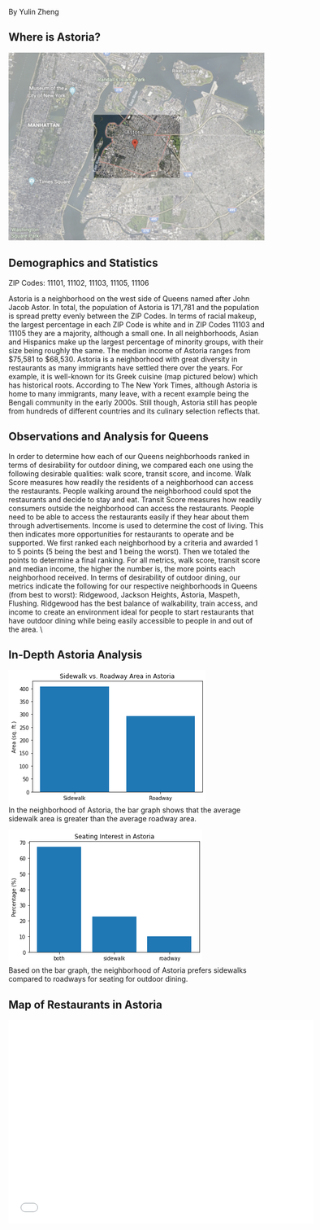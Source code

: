 By Yulin Zheng

## Where is Astoria?

![alt text](highlighted_image.png)

## Demographics and Statistics

ZIP Codes: 11101, 11102, 11103, 11105, 11106

Astoria is a neighborhood on the west side of Queens named after John Jacob Astor. In total, the population of Astoria is 171,781 and the population is spread pretty evenly between the ZIP Codes. In terms of racial makeup, the largest percentage in each ZIP Code is white and in ZIP Codes 11103 and 11105 they are a majority, although a small one. In all neighborhoods, Asian and Hispanics make up the largest percentage of minority groups, with their size being roughly the same. The median income of Astoria ranges from $75,581 to $68,530. 
Astoria is a neighborhood with great diversity in restaurants as many immigrants have settled there over the years. For example, it is well-known for its Greek cuisine (map pictured below) which has historical roots. According to The New York Times, although Astoria is home to many immigrants, many leave, with a recent example being the Bengali community in the early 2000s. Still though, Astoria still has people from hundreds of different countries and its culinary selection reflects that.

## Observations and Analysis for Queens

In order to determine how each of our Queens neighborhoods ranked in terms of desirability for outdoor dining, we compared each one using the following desirable qualities: walk score, transit score, and income. Walk Score measures how readily the residents of a neighborhood can access the restaurants. People walking around the neighborhood could spot the restaurants and decide to stay and eat. Transit Score measures how readily consumers outside the neighborhood can access the restaurants. People need to be able to access the restaurants easily if they hear about them through advertisements. Income  is used to determine the cost of living. This then indicates more opportunities for restaurants to operate and be supported. We first ranked each neighborhood by a criteria and awarded 1 to 5 points (5 being the best and 1 being the worst). Then we totaled the points to determine a final ranking. For all metrics, walk score, transit score and median income, the higher the number is, the more points each neighborhood received. In terms of desirability of outdoor dining, our metrics indicate the following for our respective neighborhoods in Queens (from best to worst): Ridgewood, Jackson Heights, Astoria, Maspeth, Flushing. Ridgewood has the best balance of walkability, train access, and income to create an environment ideal for people to start restaurants that have outdoor dining while being easily accessible to people in and out of the area.
\

## In-Depth Astoria Analysis

![alt text](sidewalk_roadway.png)
\
In the neighborhood of Astoria, the bar graph shows that the average sidewalk area is greater than the average roadway area. 

![alt text](seating_interest.png)
\
Based on the bar graph, the neighborhood of Astoria prefers sidewalks compared to roadways for seating for outdoor dining.  

## Map of Restaurants in Astoria
<dl>
<iframe src="astoria.html" width="600" height="400" frameborder="0" frameborder="0" marginwidth="0" marginheight="0" allowfullscreen></iframe>
</dl>
